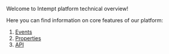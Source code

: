 Welcome to Intempt platform technical overview!

Here you can find information on core features of our platform:
1. [Events](https://github.com/intempt/intempt/blob/master/Events.md)
2. [Properties](https://github.com/intempt/intempt/blob/master/Properties.md)
3. [API](https://github.com/intempt/intempt/blob/master/API.md)
